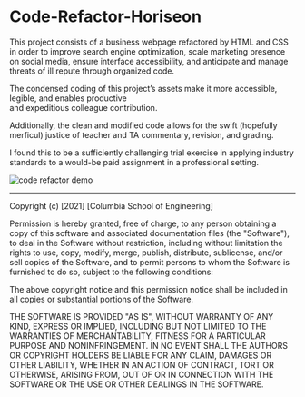 # Code-Refactor-Horiseon

This project consists of a business webpage refactored by HTML and CSS in order to improve search engine optimization, scale marketing presence on social media, ensure interface accessibility, and anticipate and manage  threats of ill repute through organized code.

The condensed coding of this project’s assets make it more accessible, legible, and enables productive  
and expeditious colleague contribution. 

Additionally, the clean and modified code allows for the swift (hopefully merficul) justice of teacher and TA commentary, revision, and grading. 

I found this to be a sufficiently challenging trial exercise in applying industry standards to a would-be paid assignment in a professional setting.

![code refactor demo]()

- - -

Copyright (c) [2021] [Columbia School of Engineering]

Permission is hereby granted, free of charge, to any person obtaining a copy
of this software and associated documentation files (the "Software"), to deal
in the Software without restriction, including without limitation the rights
to use, copy, modify, merge, publish, distribute, sublicense, and/or sell
copies of the Software, and to permit persons to whom the Software is
furnished to do so, subject to the following conditions:

The above copyright notice and this permission notice shall be included in all
copies or substantial portions of the Software.

THE SOFTWARE IS PROVIDED "AS IS", WITHOUT WARRANTY OF ANY KIND, EXPRESS OR
IMPLIED, INCLUDING BUT NOT LIMITED TO THE WARRANTIES OF MERCHANTABILITY,
FITNESS FOR A PARTICULAR PURPOSE AND NONINFRINGEMENT. IN NO EVENT SHALL THE
AUTHORS OR COPYRIGHT HOLDERS BE LIABLE FOR ANY CLAIM, DAMAGES OR OTHER
LIABILITY, WHETHER IN AN ACTION OF CONTRACT, TORT OR OTHERWISE, ARISING FROM,
OUT OF OR IN CONNECTION WITH THE SOFTWARE OR THE USE OR OTHER DEALINGS IN THE
SOFTWARE.
